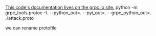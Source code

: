 [This code's documentation lives on the grpc.io site.](https://grpc.io/docs/languages/python/quickstart)
python -m grpc_tools.protoc -I. --python_out=. --pyi_out=. --grpc_python_out=. ./attack.proto

we can rename protofile